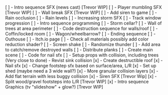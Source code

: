 
[ ] - Intro sequence SFX (news cast) [Trevor WIP]
[ ] - Player mumbling SFX [Trevor WIP]
[ ] - Wall break SFX [Trevor WIP]
[ ] - Add siren to game
[ ] - Rain occlusion
[ ] - Rain levels
[ ] - Increasing storm SFX
[ ] - Track window progression
[ ] - Intro sequence programming
[ ] - Storm cellar?
[ ] - Wall of trees at area perimeter
[ ] - Code destruction sequence for walls/roof
[ ] - Coffin/locked room
[ ] - Wagon/wheelbarrow?
[ ] - Ending sequence
[ ] - Outhouse
[ ] - Itch.io page
[ ] - Check all materials possibly add color reduction shader?
[ ] - Screen shake
[ ] - Randomize thunder
[ ] - Add area to catch/remove destroyed walls
[ ] - Distribute planks
[ ] - Create main scene
[ ] - Code for nail sfx
[ ] - Setup props with collision, including trees (Very close to done)
	- Revist sink collision
[x] - Create destructible roof
[x] - Nail sfx
[x] - Change footstep sfx based on surface/area, L/R
[x] - Set up shed (maybe need a 3 wide wall?)
[x] - More granular collision layers
[x] - Add flat terrain with less buggy collision
[x] - Siren SFX [Trevor Wip]
[x] - Split wood/gravel footsteps into L/R [Trevor WIP]
[x] - Intro sequence Graphics (tv "slideshow" + glow?) [Trevor WIP]